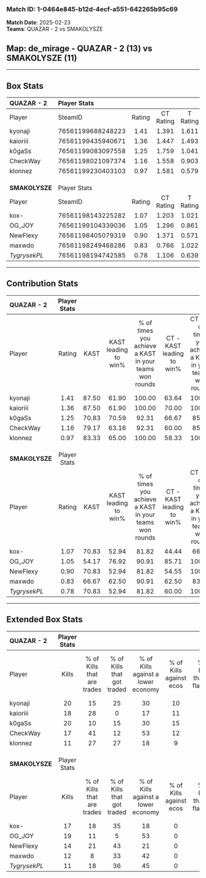 ### Match ID: 1-0464e845-b12d-4ecf-a551-642265b95c69  
**Match Date**: 2025-02-23  
**Teams**: QUAZAR - 2 vs SMAKOLYSZE  

## **Map**: de_mirage - QUAZAR - 2 (13) vs SMAKOLYSZE (11)  
---  

## Box Stats  

| **QUAZAR - 2** | Player Stats      |        |           |          |       |      |       |         |        |      |     |
| :- | :- | :-: | :-: | :-: | :-: | :-: | :-: | :-: | :-: | :-: | :-: |
| Player         | SteamID           | Rating | CT Rating | T Rating | KAST  | ADR  | Kills | Assists | Deaths | K/D  | HS% |
| kyonaji        | 76561199688248223 |  1.41  |   1.391   |  1.611   | 87.50 | 89.5 |  20   |    4    |   14   | 1.43 | 55  |
| kaioriii       | 76561199435940671 |  1.36  |   1.447   |  1.493   | 87.50 | 88.7 |  18   |    9    |   14   | 1.29 | 50  |
| k0gaSs         | 76561199083097558 |  1.25  |   1.759   |  1.041   | 70.83 | 94.1 |  20   |    6    |   17   | 1.18 | 60  |
| CheckWay       | 76561198021097374 |  1.16  |   1.558   |  0.903   | 79.17 | 60.2 |  17   |    2    |   13   | 1.31 | 35  |
| klonnez        | 76561199230403103 |  0.97  |   1.581   |  0.579   | 83.33 | 65.4 |  11   |   11    |   16   | 0.69 | 72  |
|                |                   |        |           |          |       |      |       |         |        |      |     |
|                |                   |        |           |          |       |      |       |         |        |      |     |
|                |                   |        |           |          |       |      |       |         |        |      |     |
| **SMAKOLYSZE** | Player Stats      |        |           |          |       |      |       |         |        |      |     |
| Player         | SteamID           | Rating | CT Rating | T Rating | KAST  | ADR  | Kills | Assists | Deaths | K/D  | HS% |
| kox-           | 76561198143225282 |  1.07  |   1.203   |  1.021   | 70.83 | 74.2 |  17   |    4    |   17   | 1.00 | 29  |
| OG_JOY         | 76561199104339036 |  1.05  |   1.296   |  0.861   | 54.17 | 77.9 |  19   |    3    |   16   | 1.19 | 42  |
| NewFlexy       | 76561198405079319 |  0.90  |   1.371   |  0.571   | 70.83 | 69.7 |  14   |    5    |   19   | 0.74 | 28  |
| maxwdo         | 76561198249468286 |  0.83  |   0.766   |  1.022   | 66.67 | 62.5 |  12   |    6    |   17   | 0.71 | 58  |
| _TygrysekPL_   | 76561198194742585 |  0.78  |   1.106   |  0.639   | 70.83 | 61.2 |  11   |    3    |   18   | 0.61 | 27  |
---  

## Contribution Stats  

| **QUAZAR - 2** | Player Stats |       |                      |                                                        |                           |                                                             |                          |                                                            |
| :- | :-: | :-: | :-: | :-: | :-: | :-: | :-: | :-: |
| Player         |    Rating    | KAST  | KAST leading to win% | % of times you achieve a KAST in your teams won rounds | CT - KAST leading to win% | CT - % of times you achieve a KAST in your teams won rounds | T - KAST leading to win% | T - % of times you achieve a KAST in your teams won rounds |
| kyonaji        |     1.41     | 87.50 |        61.90         |                         100.00                         |           63.64           |                           100.00                            |          60.00           |                           100.00                           |
| kaioriii       |     1.36     | 87.50 |        61.90         |                         100.00                         |           70.00           |                           100.00                            |          54.55           |                           100.00                           |
| k0gaSs         |     1.25     | 70.83 |        70.59         |                         92.31                          |           66.67           |                            85.71                            |          75.00           |                           100.00                           |
| CheckWay       |     1.16     | 79.17 |        63.16         |                         92.31                          |           60.00           |                            85.71                            |          66.67           |                           100.00                           |
| klonnez        |     0.97     | 83.33 |        65.00         |                         100.00                         |           58.33           |                           100.00                            |          75.00           |                           100.00                           |
|                |              |       |                      |                                                        |                           |                                                             |                          |                                                            |
|                |              |       |                      |                                                        |                           |                                                             |                          |                                                            |
|                |              |       |                      |                                                        |                           |                                                             |                          |                                                            |
| **SMAKOLYSZE** | Player Stats |       |                      |                                                        |                           |                                                             |                          |                                                            |
| Player         |    Rating    | KAST  | KAST leading to win% | % of times you achieve a KAST in your teams won rounds | CT - KAST leading to win% | CT - % of times you achieve a KAST in your teams won rounds | T - KAST leading to win% | T - % of times you achieve a KAST in your teams won rounds |
| kox-           |     1.07     | 70.83 |        52.94         |                         81.82                          |           44.44           |                            66.67                            |          62.50           |                           100.00                           |
| OG_JOY         |     1.05     | 54.17 |        76.92         |                         90.91                          |           85.71           |                           100.00                            |          66.67           |                           80.00                            |
| NewFlexy       |     0.90     | 70.83 |        52.94         |                         81.82                          |           54.55           |                           100.00                            |          50.00           |                           60.00                            |
| maxwdo         |     0.83     | 66.67 |        62.50         |                         90.91                          |           62.50           |                            83.33                            |          62.50           |                           100.00                           |
| _TygrysekPL_   |     0.78     | 70.83 |        52.94         |                         81.82                          |           60.00           |                           100.00                            |          42.86           |                           60.00                            |
---  

## Extended Box Stats  

| **QUAZAR - 2** | Player Stats |                            |                            |                                    |                         |                              |                                 |        |                             |                                     |                          |                               |                            |
| :- | :-: | :-: | :-: | :-: | :-: | :-: | :-: | :-: | :-: | :-: | :-: | :-: | :-: |
| Player         |    Kills     | % of Kills that are trades | % of Kills that got traded | % of Kills against a lower economy | % of Kills against ecos | % of Kills that are flawless | % of Kills that are close duels | Deaths | % of Deaths that get traded | % of Deaths against a lower economy | % of Deaths against ecos | % of Deaths that are flawless | % of Deaths that are close |
| kyonaji        |      20      |             15             |             25             |                 30                 |           10            |              70              |                5                |   14   |             36              |                 14                  |            0             |              64               |             0              |
| kaioriii       |      18      |             28             |             0              |                 17                 |           11            |              67              |                6                |   14   |             36              |                  7                  |            0             |              71               |             7              |
| k0gaSs         |      20      |             10             |             15             |                 30                 |           15            |              85              |                0                |   17   |             18              |                 12                  |            6             |              71               |             12             |
| CheckWay       |      17      |             41             |             12             |                 53                 |           12            |              88              |                0                |   13   |             23              |                  0                  |            0             |              38               |             0              |
| klonnez        |      11      |             27             |             27             |                 18                 |            9            |              73              |                0                |   16   |             31              |                 13                  |            6             |              56               |             6              |
|                |              |                            |                            |                                    |                         |                              |                                 |        |                             |                                     |                          |                               |                            |
|                |              |                            |                            |                                    |                         |                              |                                 |        |                             |                                     |                          |                               |                            |
|                |              |                            |                            |                                    |                         |                              |                                 |        |                             |                                     |                          |                               |                            |
| **SMAKOLYSZE** | Player Stats |                            |                            |                                    |                         |                              |                                 |        |                             |                                     |                          |                               |                            |
| Player         |    Kills     | % of Kills that are trades | % of Kills that got traded | % of Kills against a lower economy | % of Kills against ecos | % of Kills that are flawless | % of Kills that are close duels | Deaths | % of Deaths that get traded | % of Deaths against a lower economy | % of Deaths against ecos | % of Deaths that are flawless | % of Deaths that are close |
| kox-           |      17      |             18             |             35             |                 18                 |            0            |              71              |                6                |   17   |             12              |                 24                  |            0             |              88               |             0              |
| OG_JOY         |      19      |             11             |             5              |                 53                 |            0            |              58              |                0                |   16   |              6              |                 25                  |            0             |              81               |             0              |
| NewFlexy       |      14      |             21             |             43             |                 21                 |            0            |              71              |                0                |   19   |             16              |                 21                  |            0             |              58               |             5              |
| maxwdo         |      12      |             8              |             33             |                 42                 |            0            |              50              |               17                |   17   |             18              |                 12                  |            0             |              76               |             6              |
| _TygrysekPL_   |      11      |             18             |             36             |                 45                 |            0            |              36              |                9                |   18   |             22              |                 17                  |            0             |              72               |             0              |
